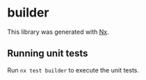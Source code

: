# builder

This library was generated with [Nx](https://nx.dev).

## Running unit tests

Run `nx test builder` to execute the unit tests.
